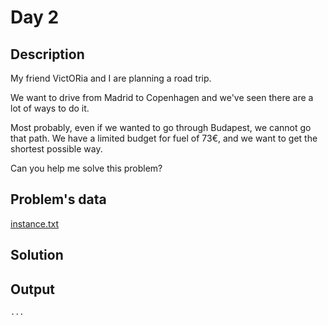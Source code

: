 # Day 2

## Description
My friend VictORia and I are planning a road trip.

We want to drive from Madrid to Copenhagen and we've seen there are a lot of ways to do it.

Most probably, even if we wanted to go through Budapest, we cannot go that path. We have a limited budget for fuel of 73€, and we want to get the shortest possible way.

Can you help me solve this problem?

## Problem's data

[instance.txt](./instance.txt)

## Solution

<!-- [day2.py](./day2.py) -->

## Output
```
...
```